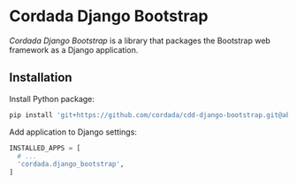 Cordada Django Bootstrap
===========================

*Cordada Django Bootstrap* is a library that packages the Bootstrap web framework as a Django
application.


## Installation

Install Python package:

```sh
pip install 'git+https://github.com/cordada/cdd-django-bootstrap.git@abcdef0123456789-vcs-ref#egg=cordada-django-bootstrap==x.y.z+src.bootstrap.x.a.b'
```

Add application to Django settings:

```python
INSTALLED_APPS = [
  # ...
  'cordada.django_bootstrap',
]
```
